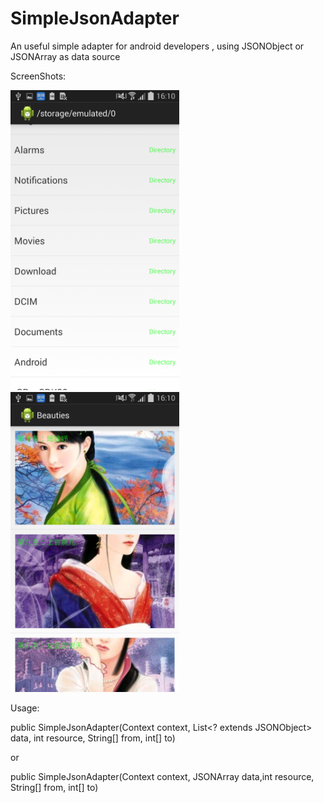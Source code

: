 SimpleJsonAdapter
=================

An useful simple adapter for android developers , using JSONObject or JSONArray as data source

ScreenShots:

<img src="https://github.com/ransj/SimpleJsonAdapter/blob/master/ScreenShots/Screenshot_2014-12-05-16-10-02.png" width=270 height=480 />
<img src="https://github.com/ransj/SimpleJsonAdapter/blob/master/ScreenShots/Screenshot_2014-12-05-16-10-11.png" width=270 height=480 />

Usage:

public SimpleJsonAdapter(Context context, List<? extends JSONObject> data, int resource, String[] from, int[] to)

or

public SimpleJsonAdapter(Context context, JSONArray data,int resource, String[] from, int[] to)

